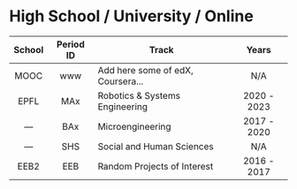 # High School / University / Online
|School|Period ID|Track|Years|
|:---:|:---:|---|:---:|
|MOOC|www|Add here some of edX, Coursera...|N/A|
|EPFL|MAx|Robotics & Systems Engineering|2020 - 2023|
|—|BAx|Microengineering|2017 - 2020|
|—|SHS|Social and Human Sciences|N/A|
|EEB2|EEB|Random Projects of Interest|2016 - 2017|
